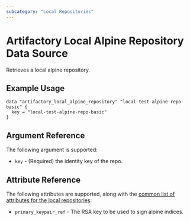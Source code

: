 ```yaml
---
subcategory: "Local Repositories"
---
```


# Artifactory Local Alpine Repository Data Source

Retrieves a local alpine repository.

## Example Usage

```hcl
data "artifactory_local_alpine_repository" "local-test-alpine-repo-basic" {
  key = "local-test-alpine-repo-basic"
}
```

## Argument Reference

The following argument is supported:

* `key` - (Required) the identity key of the repo.

## Attribute Reference

The following attributes are supported, along with the [common list of attributes for the local repositories](local.md):

* `primary_keypair_ref` - The RSA key to be used to sign alpine indices.
